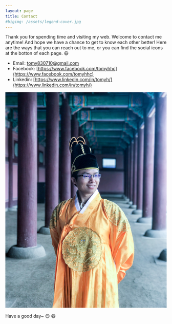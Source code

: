 ```yaml
---
layout: page
title: Contact
#bigimg: /assets/legend-cover.jpg
---
```


Thank you for spending time and visiting my web. Welcome to contact me anytime! And hope we have a chance to get to know each other better! Here are the ways that you can reach out to me, or you can find the social icons at the botton of each page. :smiley:

* Email: [tomy830710@gmail.com](mailto:tomy830710@gmail.com)
* Facebook: [https://www.facebook.com/tomyhhc](https://www.facebook.com/tomyhhc)
* Linkedin: [https://www.linkedin.com/in/tomyh/](https://www.linkedin.com/in/tomyh/)

![黃上](/assets/kingTomy.JPG)

Have a good day~ :wink: :smile: 
